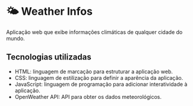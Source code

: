 # 🌤️ Weather Infos
Aplicação web que exibe informações climáticas de qualquer cidade do mundo. 

## Tecnologias utilizadas
- HTML: linguagem de marcação para estruturar a aplicação web.
- CSS: linguagem de estilização para definir a aparência da aplicação.
- JavaScript: linguagem de programação para adicionar interatividade à aplicação.
- OpenWeather API: API para obter os dados meteorológicos.
